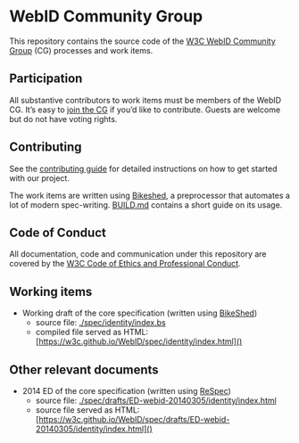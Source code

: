 
# WebID Community Group

 This repository contains the source code of the [W3C WebID Community
 Group](https://www.w3.org/groups/cg/webid/) (CG) processes and work items.

 ## Participation

 All substantive contributors to work items must be members of the WebID CG.
 It’s easy to [join the CG](https://www.w3.org/community/webid/join) if you’d
 like to contribute. Guests are welcome but do not have voting rights.

 ## Contributing

 See the [contributing
 guide](https://github.com/w3c/WebID/blob/main/CONTRIBUTING.md) for detailed
 instructions on how to get started with our project.

 The work items are written using [Bikeshed](https://speced.github.io/bikeshed/), a preprocessor that automates a lot of modern spec-writing. [BUILD.md](https://github.com/w3c/WebID/blob/main/BUILD.md) contains a short guide on its usage.

 ## Code of Conduct

 All documentation, code and communication under this repository are covered by
 the [W3C Code of Ethics and Professional
 Conduct](https://www.w3.org/Consortium/cepc/).

 ## Working items

- Working draft of the core specification (written using [BikeShed](bikeshed))
  - source file: [./spec/identity/index.bs]()
  - compiled file served as HTML: [https://w3c.github.io/WebID/spec/identity/index.html]()

## Other relevant documents

- 2014 ED of the core specification (written using [ReSpec](respec))
  - source file: [./spec/drafts/ED-webid-20140305/identity/index.html]()
  - source file served as HTML: [https://w3c.github.io/WebID/spec/drafts/ED-webid-20140305/identity/index.html]()

[respec]: https://respec.org/docs/
[bikeshed]: https://speced.github.io/bikeshed/
